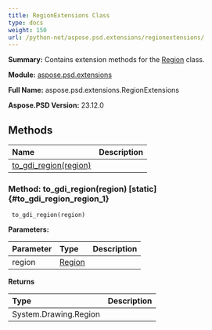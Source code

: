 ```yaml
---
title: RegionExtensions Class
type: docs
weight: 150
url: /python-net/aspose.psd.extensions/regionextensions/
---
```


**Summary:** Contains extension methods for the [Region](/psd/python-net/aspose.psd/region/) class.

**Module:** [aspose.psd.extensions](/psd/python-net/aspose.psd.extensions/)

**Full Name:** aspose.psd.extensions.RegionExtensions

**Aspose.PSD Version:** 23.12.0

## **Methods**
| **Name** | **Description** |
| :- | :- |
| [to_gdi_region(region)](#to_gdi_region_region_1) |    |


### Method: to_gdi_region(region)  [static] {#to_gdi_region_region_1}


```
 to_gdi_region(region) 
```

  

**Parameters:**

| Parameter | Type | Description |
| :- | :- | :- |
| region | [Region](/psd/python-net/aspose.psd/region) |  |

**Returns**

| Type | Description |
| :- | :- |
| System.Drawing.Region |  |


